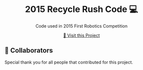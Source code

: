 <h1 align="center" style="font-weight: bold;">2015 Recycle Rush Code 💻</h1>

<p align="center">Code used in 2015 First Robotics Competition</p>


<p align="center">
<a href="https://github.com/Camo-Bots-4285/2015-Recycle-Rush">📱 Visit this Project</a>
</p>
 
<h2 id="colab">🤝 Collaborators</h2>

<p>Special thank you for all people that contributed for this project.</p>
